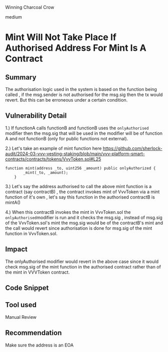 Winning Charcoal Crow

medium

# Mint Will Not Take Place If Authorised Address For Mint Is A Contract

## Summary

The authorisation logic used in the system is based on the function being called , if the msg.sender is not authorised for the msg.sig
then the tx would revert.  But this can be erroneous under a certain condition.


## Vulnerability Detail

1.) If functionA calls functionB and functionB uses the `onlyAuthorised` modifier then the msg.sig that will be used in the modifier will
be of function A and not functionB (only for public functions not external).

2.) Let's take an example of mint function here https://github.com/sherlock-audit/2024-03-vvv-vesting-staking/blob/main/vvv-platform-smart-contracts/contracts/tokens/VvvToken.sol#L25

```solidity
function mint(address _to, uint256 _amount) public onlyAuthorized {
        _mint(_to, _amount);
    }
```

3.) Let's say the address authorised to call the above mint function is a contract (say contractB) , the contract invokes mint of VvvToken via a mint function of it's own , let's say this function in the authorised contractB is mintA()

4.) When this contractB invokes the mint in VvvToken.sol the `onlyAuthorised`modifier is run and it checks the msg.sig , instead of msg.sig of the VvvToken.sol's mint the msg.sig would be of the contractB's mint and the call would revert since authorisation is done
for msg.sig of the mint function in VvvToken.sol.


## Impact

The onlyAuthorised modifier would revert in the above case since it would check msg.sig of the mint function in the authorised contract rather than of the mint in VVVToken contract.
## Code Snippet

## Tool used

Manual Review

## Recommendation

Make sure the address is an EOA